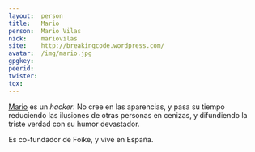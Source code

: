 ```yaml
---
layout:  person
title:   Mario
person:  Mario Vilas
nick:    mariovilas
site:    http://breakingcode.wordpress.com/
avatar:  /img/mario.jpg
gpgkey:  
peerid:
twister: 
tox:
---
```


[Mario]({{page.site}}) es un _hacker_.  No cree en las aparencias, y
pasa su tiempo reduciendo las ilusiones de otras personas en cenizas,
y difundiendo la triste verdad con su humor devastador.

Es co-fundador de Foike, y vive en España.
